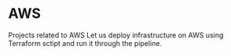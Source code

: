 # AWS
Projects related to AWS
Let us deploy infrastructure on AWS using Terraform sctipt and run it through the pipeline. 
